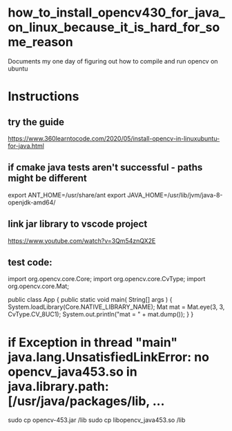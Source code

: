# how_to_install_opencv430_for_java_on_linux_because_it_is_hard_for_some_reason
Documents my one day of figuring out how to compile and run opencv on ubuntu

# Instructions
## try the guide
https://www.360learntocode.com/2020/05/install-opencv-in-linuxubuntu-for-java.html

## if cmake java tests aren't successful - paths might be different
export ANT_HOME=/usr/share/ant
export JAVA_HOME=/usr/lib/jvm/java-8-openjdk-amd64/

## link jar library to vscode project
https://www.youtube.com/watch?v=3Qm54znQX2E

## test code:

import org.opencv.core.Core;
import org.opencv.core.CvType;
import org.opencv.core.Mat;

public class App {
   public static void main( String[] args ) {
        System.loadLibrary(Core.NATIVE_LIBRARY_NAME);
        Mat mat = Mat.eye(3, 3, CvType.CV_8UC1);
        System.out.println("mat = " + mat.dump()); 
    }
}

# if Exception in thread "main" java.lang.UnsatisfiedLinkError: no opencv_java453.so in java.library.path: [/usr/java/packages/lib, ...
sudo cp opencv-453.jar /lib
sudo cp libopencv_java453.so /lib
